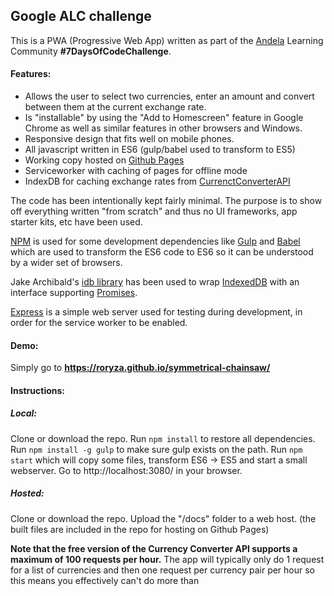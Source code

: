 ## Google ALC challenge

This is a PWA (Progressive Web App) written as part of the [Andela](https://andela.com/) Learning Community **#7DaysOfCodeChallenge**.

#### Features:
- Allows the user to select two currencies, enter an amount and convert between them at the current exchange rate.
- Is "installable" by using the "Add to Homescreen" feature in Google Chrome as well as similar features in other browsers and Windows.
- Responsive design that fits well on mobile phones.
- All javascript written in ES6 (gulp/babel used to transform to ES5)
- Working copy hosted on [Github Pages](https://roryza.github.io/symmetrical-chainsaw/)
- Serviceworker with caching of pages for offline mode
- IndexDB for caching exchange rates from [CurrenctConverterAPI](https://free.currencyconverterapi.com/)

The code has been intentionally kept fairly minimal. The purpose is to show off everything written "from scratch" and thus no UI frameworks, app starter kits, etc have been used.

[NPM](https://www.npmjs.com/) is used for some development dependencies like [Gulp](https://gulpjs.com/) and [Babel](https://babeljs.io/) which are used to transform the ES6 code to ES6 so it can be understood by a wider set of browsers.

Jake Archibald's [idb library](https://github.com/jakearchibald/idb) has been used to wrap [IndexedDB](https://developer.mozilla.org/en-US/docs/Web/API/IndexedDB_API) with an interface supporting [Promises](https://developer.mozilla.org/en-US/docs/Web/JavaScript/Reference/Global_Objects/Promise).

[Express](https://expressjs.com/) is a simple web server used for testing during development, in order for the service worker to be enabled.

#### Demo:
Simply go to **https://roryza.github.io/symmetrical-chainsaw/**

#### Instructions:
##### Local:
Clone or download the repo.
Run `npm install` to restore all dependencies.
Run `npm install -g gulp` to make sure gulp exists on the path.
Run `npm start` which will copy some files, transform ES6 -> ES5 and start a small webserver.
Go to http://localhost:3080/ in your browser.

##### Hosted: 
Clone or download the repo.
Upload the "/docs" folder to a web host. (the built files are included in the repo for hosting on Github Pages)

**Note that the free version of the Currency Converter API supports a maximum of 100 requests per hour.** The app will typically only do 1 request for a list of currencies and then one request per currency pair per hour so this means you effectively can't do more than